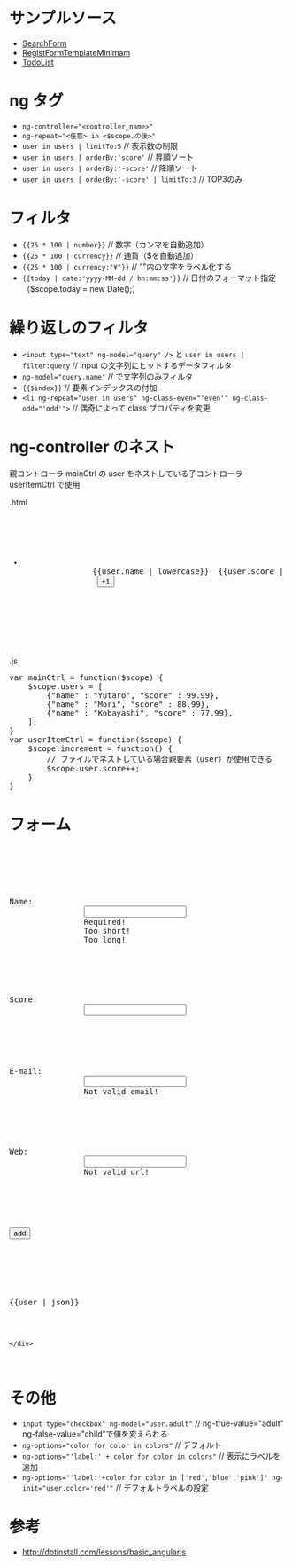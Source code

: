 # サンプルソース
- [SearchForm](https://github.com/TanakaYutaro/AngularJSSample/releases/tag/FormQueryFilter "SearchForm")
- [RegistFormTemplateMinimam](https://github.com/TanakaYutaro/AngularJSSample/releases/tag/FormTemplateMin "FormTemplateMinimam")
- [TodoList](https://github.com/TanakaYutaro/AngularJSSample/releases/tag/TodoList "TodoList")

# ng タグ
- `ng-controller="<controller_name>"`
- `ng-repeat="<任意> in <$scope.の後>"`
- `user in users | limitTo:5` // 表示数の制限
- `user in users | orderBy:'score'` // 昇順ソート
- `user in users | orderBy:'-score'` // 降順ソート
- `user in users | orderBy:'-score' | limitTo:3` // TOP3のみ

# フィルタ
- `{{25 * 100 | number}}` // 数字（カンマを自動追加）
- `{{25 * 100 | currency}}` // 通貨（$を自動追加）
- `{{25 * 100 | currency:"¥"}}` // ""内の文字をラベル化する
- `{{today | date:'yyyy-MM-dd / hh:mm:ss'}}` // 日付のフォーマット指定（$scope.today = new Date();）

# 繰り返しのフィルタ
- `<input type="text" ng-model="query" />` と `user in users | filter:query` // input の文字列にヒットするデータフィルタ
- `ng-model="query.name"` // で文字列のみフィルタ
- `{{$index}}` // 要素インデックスの付加
- `<li ng-repeat="user in users" ng-class-even="'even'" ng-class-odd="'odd'">` // 偶奇によって class プロパティを変更

# ng-controller のネスト

親コントローラ mainCtrl の user をネストしている子コントローラ userItemCtrl で使用

.html
<pre class="prettyprint linenums:0">
<div ng-controller="mainCtrl">
        <ul>
            <li ng-repeat="user in users" ng-controller="userItemCtrl">
               {{user.name | lowercase}}  {{user.score | number:3}}
                <button ng-click="increment()">+1</button>
            </li>
        </ul>
    </div>
</pre>
.js
<pre class="prettyprint linenums:0">
var mainCtrl = function($scope) {
    $scope.users = [
        {"name" : "Yutaro", "score" : 99.99},
        {"name" : "Mori", "score" : 88.99},
        {"name" : "Kobayashi", "score" : 77.99},
    ];
}
var userItemCtrl = function($scope) {
    $scope.increment = function() {
        // ファイルでネストしている場合親要素（user）が使用できる
        $scope.user.score++;
    }
}
</pre>



# フォーム

<pre class="prettyprint linenums:0">
    <div ng-controller="mainCtrl">
        <form name="myForm" ng-submit="addUser()">
            <p>Name:
                <input type="text" name="name" ng-model="user.name" required ng-minlength="5" ng-maxlength="8">
                <span ng-show="myForm.name.$error.required">Required!</span>
                <span ng-show="myForm.name.$error.minlength">Too short!</span>
                <span ng-show="myForm.name.$error.maxlength">Too long!</span>
            </p>

            <p>Score:
                <input type="number" name="score"  ng-model="user.score">
            </p>

            <p>E-mail:
                <input type="email" name="email" ng-model="user.email">
                <span ng-show="myForm.email.$error.email">Not valid email!</span>
            </p>

            <p>Web:
                <input type="url" name="url" ng-model="user.url">
                <span ng-show="myForm.url.$error.url">Not valid url!</span>
            </p>

            <p><input type="submit" value="add"></p>
        </form>
        <pre>{{user | json}}</pre>
    </div>
</pre>


# その他
- `input type="checkbox" ng-model="user.adult"` // ng-true-value="adult" ng-false-value="child"で値を変えられる
- `ng-options="color for color in colors"`      // デフォルト
- `ng-options="'label:' + color for color in colors"` // 表示にラベルを追加
- `ng-options="'label:'+color for color in ['red','blue','pink']" ng-init="user.color='red'"` // デフォルトラベルの設定

# 参考
- http://dotinstall.com/lessons/basic_angularjs
